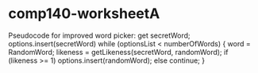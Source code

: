 # comp140-worksheetA

Pseudocode for improved word picker:
	get secretWord;
	options.insert(secretWord)
	while (optionsList < numberOfWords)
	{
		word = RandomWord;
		likeness = getLikeness(secretWord, randomWord);
		if (likeness >= 1)
			options.insert(randomWord);
		else
			continue;
	}
